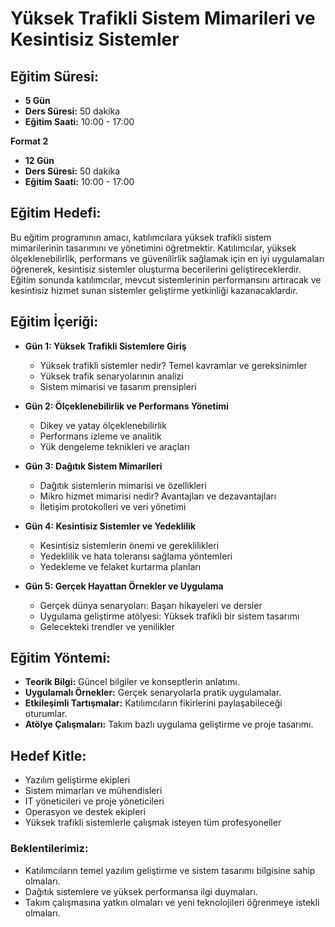 # Yüksek Trafikli Sistem Mimarileri ve Kesintisiz Sistemler

## Eğitim Süresi:

- **5 Gün**
- **Ders Süresi:** 50 dakika
- **Eğitim Saati:** 10:00 - 17:00

**Format 2**

- **12 Gün**
- **Ders Süresi:** 50 dakika
- **Eğitim Saati:** 10:00 - 17:00

## Eğitim Hedefi:

Bu eğitim programının amacı, katılımcılara yüksek trafikli sistem mimarilerinin tasarımını ve yönetimini öğretmektir. Katılımcılar, yüksek ölçeklenebilirlik, performans ve güvenilirlik sağlamak için en iyi uygulamaları öğrenerek, kesintisiz sistemler oluşturma becerilerini geliştireceklerdir. Eğitim sonunda katılımcılar, mevcut sistemlerinin performansını artıracak ve kesintisiz hizmet sunan sistemler geliştirme yetkinliği kazanacaklardır.

## Eğitim İçeriği:

- **Gün 1: Yüksek Trafikli Sistemlere Giriş**
  - Yüksek trafikli sistemler nedir? Temel kavramlar ve gereksinimler
  - Yüksek trafik senaryolarının analizi
  - Sistem mimarisi ve tasarım prensipleri

- **Gün 2: Ölçeklenebilirlik ve Performans Yönetimi**
  - Dikey ve yatay ölçeklenebilirlik
  - Performans izleme ve analitik
  - Yük dengeleme teknikleri ve araçları

- **Gün 3: Dağıtık Sistem Mimarileri**
  - Dağıtık sistemlerin mimarisi ve özellikleri
  - Mikro hizmet mimarisi nedir? Avantajları ve dezavantajları
  - İletişim protokolleri ve veri yönetimi

- **Gün 4: Kesintisiz Sistemler ve Yedeklilik**
  - Kesintisiz sistemlerin önemi ve gereklilikleri
  - Yedeklilik ve hata toleransı sağlama yöntemleri
  - Yedekleme ve felaket kurtarma planları

- **Gün 5: Gerçek Hayattan Örnekler ve Uygulama**
  - Gerçek dünya senaryoları: Başarı hikayeleri ve dersler
  - Uygulama geliştirme atölyesi: Yüksek trafikli bir sistem tasarımı
  - Gelecekteki trendler ve yenilikler

## Eğitim Yöntemi:

- **Teorik Bilgi:** Güncel bilgiler ve konseptlerin anlatımı.
- **Uygulamalı Örnekler:** Gerçek senaryolarla pratik uygulamalar.
- **Etkileşimli Tartışmalar:** Katılımcıların fikirlerini paylaşabileceği oturumlar.
- **Atölye Çalışmaları:** Takım bazlı uygulama geliştirme ve proje tasarımı.

## Hedef Kitle:

- Yazılım geliştirme ekipleri
- Sistem mimarları ve mühendisleri
- IT yöneticileri ve proje yöneticileri
- Operasyon ve destek ekipleri
- Yüksek trafikli sistemlerle çalışmak isteyen tüm profesyoneller

### Beklentilerimiz:

- Katılımcıların temel yazılım geliştirme ve sistem tasarımı bilgisine sahip olmaları.
- Dağıtık sistemlere ve yüksek performansa ilgi duymaları.
- Takım çalışmasına yatkın olmaları ve yeni teknolojileri öğrenmeye istekli olmaları.